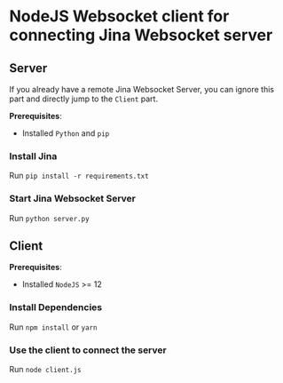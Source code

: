 # NodeJS Websocket client for connecting Jina Websocket server

## Server

If you already have a remote Jina Websocket Server, you can ignore this part and directly jump to the `Client` part. 

**Prerequisites**:

- Installed `Python` and `pip`

### Install Jina

Run `pip install -r requirements.txt`

### Start Jina Websocket Server

Run `python server.py`

## Client

**Prerequisites**:

- Installed `NodeJS` >= 12

### Install Dependencies

Run `npm install` or `yarn`

### Use the client to connect the server

Run `node client.js`

